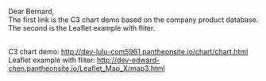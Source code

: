 Dear Bernard,<br>
The first link is the C3 chart demo based on the company product database. <br>
The second is the Leaflet example with fliter.<br>

<br>C3 chart demo: http://dev-lulu-com5961.pantheonsite.io/chart/chart.html
<br>Leaflet example with fliter: http://dev-edward-chen.pantheonsite.io/Leaflet_Map_X/map3.html
